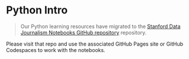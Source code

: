 # Python Intro

> Our Python learning resources have migrated to the [Stanford Data Journalism Notebooks GitHub repository](https://github.com/stanfordjournalism/data-journalism-notebooks) repository.

Please visit that repo and use the associated GitHub Pages site or GitHub Codespaces to work with the notebooks.
